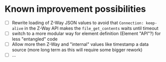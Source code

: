 # Known improvement possibilities

- [ ] Rewrite loading of Z-Way JSON values to avoid that `Connection: keep-alive` in the Z-Way API makes the `file_get_contents` waits until timeout
- [ ] switch to a more modular way for element definition (Element "API"?) for less "entangled" code
- [ ] Allow more then Z-Way and "internal" values like timestamp a data source (more long term as this will require some bigger rework)
- [ ] ...